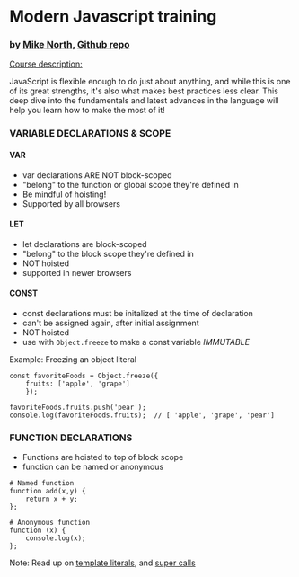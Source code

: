 # Modern Javascript training
### by [Mike North](https://github.com/mike-north), [Github repo](https://github.com/mike-north/modern-javascript)

[Course description:](https://mike.works/course/modern-javascript-437a5c3)

JavaScript is flexible enough to do just about anything, and while this is one of its great strengths, it's also what makes best practices less clear. This deep dive into the fundamentals and latest advances in the language will help you learn how to make the most of it!

### VARIABLE DECLARATIONS & SCOPE

#### VAR
- var declarations ARE NOT block-scoped
- "belong" to the function or global scope they're defined in
- Be mindful of hoisting! 
- Supported by all browsers

#### LET
- let declarations are block-scoped
- "belong" to the block scope they're defined in
- NOT hoisted
- supported in newer browsers

#### CONST
- const declarations must be initalized at the time of declaration
- can't be assigned again, after initial assignment
- NOT hoisted
- use with ```Object.freeze``` to make a const variable *IMMUTABLE*

Example: Freezing an object literal

```
const favoriteFoods = Object.freeze({
    fruits: ['apple', 'grape']
    });

favoriteFoods.fruits.push('pear');
console.log(favoriteFoods.fruits);  // [ 'apple', 'grape', 'pear']
```

### FUNCTION DECLARATIONS

- Functions are hoisted to top of block scope 
- function can be named or anonymous 

```
# Named function
function add(x,y) {
    return x + y;
};

# Anonymous function
function (x) {
    console.log(x);
};
```

Note: Read up on [template literals](https://developer.mozilla.org/en-US/docs/Web/JavaScript/Reference/Template_literals), and [super calls](https://developer.mozilla.org/en-US/docs/Web/JavaScript/Reference/Operators/super)

